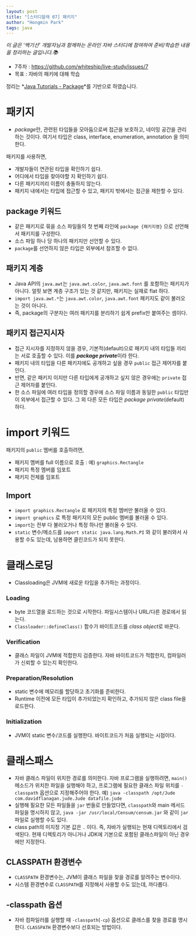 ```yaml
---
layout: post
title: "[스터디할래 07] 패키지"
author: "Hongmin Park"
tags: java
---
```

*이 글은 '백기선' 개발자님과 함께하는 온라인 자바 스터디에 참여하여 준비/학습한 내용을 정리하는 글입니다.📚*
- 7주차 : https://github.com/whiteship/live-study/issues/7
- 목표 : 자바의 패키에 대해 학습

정리는 *[Java Tutorials - Package](https://docs.oracle.com/javase/tutorial/java/package/usepkgs.html)*를 기반으로 하였습니다. 

# 패키지
- *package*란, 관련된 타입들을 모아둠으로써 접근을 보호하고, 네이밍 공간을 관리하는 것이다. 여기서 타입은 class, interface, enumeration, annotation 을 의미한다. 

패키지를 사용하면,
- 개발자들이 연관된 타입을 확인하기 쉽다.
- 어디에서 타입을 찾아야할 지 확인하기 쉽다.
- 다른 패키지끼리 이름이 충돌하지 않는다.
- 패키지 내에서는 타입에 접근할 수 있고, 패키지 밖에서는 접근을 제한할 수 있다.

## package 키워드
- 같은 패키지로 묶을 소스 파일들의 첫 번째 라인에 `package {패키지명}` 으로 선언해서 패키지를 구성한다. 
- 소스 파일 하나 당 하나의 패키지만 선언할 수 있다.
- `package`를 선언하지 않은 타입은 외부에서 참조할 수 없다. 

## 패키지 계층
- Java API의 `java.awt`는 `java.awt.color`, `java.awt.font` 를 포함하는 패키지가 아니다. 얼핏 보면 계층 구조가 있는 것 같지만, 패키지는 실재로 flat 하다. 
- `import java.awt.*`는 `java.awt.color`, `java.awt.font` 패키지도 같이 불러오는 것이 아니다. 
- 즉, package의 구분자는 여러 패키지를 분리하기 쉽게 prefix만 붙여주는 셈이다.

## 패키지 접근지시자
- 접근 지시자를 지정하지 않을 경우, 기본적(default)으로 패키지 내의 타입들 끼리는 서로 호출할 수 있다. 이를 ***package private***이라 한다.
- 패키지 내의 타입을 다른 패키지에도 공개하고 싶을 경우 `public` 접근 제어자를 붙인다. 
- 반면, 같은 패키지 이지만 다른 타입에게 공개하고 싶지 않은 경우에는 `private` 접근 제어자를 붙인다. 
- 한 소스 파일에 여러 타입을 정의할 경우에 소스 파일 이름과 동일한 `public` 타입만이 외부에서 접근할 수 있다. 그 외 다른 모든 타입은 *package private*(default) 하다. 

# import 키워드
패키지의 `public` 멤버를 호출하려면, 
- 패키지 멤버를 full 이름으로 호출 : 예) `graphics.Rectangle`
- 패키지 특정 멤버를 임포트
- 패키지 전체를 임포트

## Import
- `import graphics.Rectangle` 로 패키지의 특정 멤버만 불러올 수 있다.
- `import graphics` 로 특정 패키지의 모든 public 멤버를 불러올 수 있다.
- `import`는 전부 다 불러오거나 특정 하나만 불러올 수 있다.
- `static` 변수/메소드를 `import static java.lang.Math.PI` 와 같이 불러와서 사용할 수도 있는데, 남용하면 클린코드가 되지 못한다.

# 클래스로딩
- Classloading은 JVM에 새로운 타입을 추가하는 과정이다.

### Loading
- byte 코드열을 로드하는 것으로 시작한다. 파일시스템이나 URL/다른 경로에서 읽는다.
- `Classloader::defineClass()` 함수가 바이트코드를 *class object*로 바꾼다.

### Verification
- 클래스 파일이 JVM에 적합한지 검증한다. 자바 바이트코드가 적합한지, 컴파일러가 신뢰할 수 있는지 확인한다. 

### Preparation/Resolution
- static 변수에 메모리를 할당하고 초기화를 준비한다.
- Runtime 이전에 모든 타입이 추가되었는지 확인하고, 추가되지 않은 class file을 로드한다. 

### Initialization
- JVM이 static 변수/코드를 실행한다. 바이트코드가 처음 실행되는 시점이다. 

# 클래스패스
- 자바 클래스 파일이 위치한 경로를 의미한다. 자바 프로그램을 실행하려면, `main()` 메소드가 위치한 파일을 실행해야 하고, 프로그램에 필요한 클래스 파일 위치를 `-classpath` 옵션으로 지정해주어야 한다. 
예) `java -classpath /opt/Jude com.davidflanagan.jude.Jude datafile.jude`
- 실행해 필요한 모든 파일들을 `jar` 번들로 만들었다면, `classpath`와 main 메서드 파일을 명시하지 않고, `java -jar /usr/local/Censum/censum.jar` 와 같이 `jar` 파일로 실행할 수도 있다.
- class path의 미지정 기본 값은 `.` 이다. 즉, 자바가 실행되는 현재 디렉토리에서 검색된다. 현재 디렉토리가 아니거나 JDK에 기본으로 포함된 클래스파일이 아닌 경우에만 지정한다.

## CLASSPATH 환경변수
- `CLASSPATH` 환경변수는, JVM이 클래스 파일을 찾을 경로를 알려주는 변수이다. 
- 시스템 환경변수로 `CLASSPATH`를 지정해서 사용할 수도 있는데, 까다롭다.

## -classpath 옵션
- 자바 컴파일러를 실행할 때 `-classpath`(`-cp`) 옵션으로 클래스를 찾을 경로를 명시한다. `CLASSPATH` 환경변수보다 선호되는 방법이다. 
